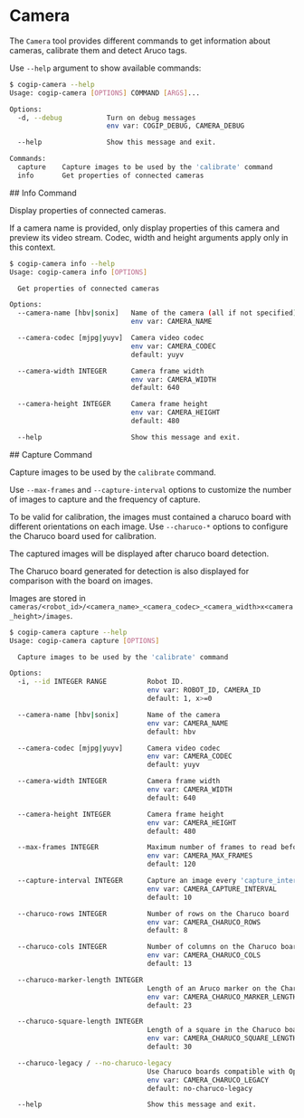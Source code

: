 # Camera

The `Camera` tool provides different commands to get information about cameras,
calibrate them and detect Aruco tags.

Use `--help` argument to show available commands:

```bash
$ cogip-camera --help
Usage: cogip-camera [OPTIONS] COMMAND [ARGS]...

Options:
  -d, --debug           Turn on debug messages
                        env var: COGIP_DEBUG, CAMERA_DEBUG

  --help                Show this message and exit.

Commands:
  capture    Capture images to be used by the 'calibrate' command
  info       Get properties of connected cameras
```

## Info Command

Display properties of connected cameras.

If a camera name is provided, only display properties of this camera
and preview its video stream.
Codec, width and height arguments apply only in this context.


```bash
$ cogip-camera info --help
Usage: cogip-camera info [OPTIONS]

  Get properties of connected cameras

Options:
  --camera-name [hbv|sonix]   Name of the camera (all if not specified)
                              env var: CAMERA_NAME

  --camera-codec [mjpg|yuyv]  Camera video codec
                              env var: CAMERA_CODEC
                              default: yuyv

  --camera-width INTEGER      Camera frame width
                              env var: CAMERA_WIDTH
                              default: 640

  --camera-height INTEGER     Camera frame height
                              env var: CAMERA_HEIGHT
                              default: 480

  --help                      Show this message and exit.
```

## Capture Command

Capture images to be used by the `calibrate` command.

Use `--max-frames` and `--capture-interval` options to customize
the number of images to capture and the frequency of capture.

To be valid for calibration, the images must contained a charuco board
with different orientations on each image. Use `--charuco-*` options to configure
the Charuco board used for calibration.

The captured images will be displayed after charuco board detection.

The Charuco board generated for detection is also displayed for comparison with the board on images.

Images are stored in `cameras/<robot_id>/<camera_name>_<camera_codec>_<camera_width>x<camera_height>/images`.

```bash
$ cogip-camera capture --help
Usage: cogip-camera capture [OPTIONS]

  Capture images to be used by the 'calibrate' command

Options:
  -i, --id INTEGER RANGE          Robot ID.
                                  env var: ROBOT_ID, CAMERA_ID
                                  default: 1, x>=0

  --camera-name [hbv|sonix]       Name of the camera
                                  env var: CAMERA_NAME
                                  default: hbv

  --camera-codec [mjpg|yuyv]      Camera video codec
                                  env var: CAMERA_CODEC
                                  default: yuyv

  --camera-width INTEGER          Camera frame width
                                  env var: CAMERA_WIDTH
                                  default: 640

  --camera-height INTEGER         Camera frame height
                                  env var: CAMERA_HEIGHT
                                  default: 480

  --max-frames INTEGER            Maximum number of frames to read before exiting
                                  env var: CAMERA_MAX_FRAMES
                                  default: 120

  --capture-interval INTEGER      Capture an image every 'capture_interval' frames
                                  env var: CAMERA_CAPTURE_INTERVAL
                                  default: 10

  --charuco-rows INTEGER          Number of rows on the Charuco board
                                  env var: CAMERA_CHARUCO_ROWS
                                  default: 8

  --charuco-cols INTEGER          Number of columns on the Charuco board
                                  env var: CAMERA_CHARUCO_COLS
                                  default: 13

  --charuco-marker-length INTEGER
                                  Length of an Aruco marker on the Charuco board (in mm)
                                  env var: CAMERA_CHARUCO_MARKER_LENGTH
                                  default: 23

  --charuco-square-length INTEGER
                                  Length of a square in the Charuco board (in mm)
                                  env var: CAMERA_CHARUCO_SQUARE_LENGTH
                                  default: 30

  --charuco-legacy / --no-charuco-legacy
                                  Use Charuco boards compatible with OpenCV < 4.6
                                  env var: CAMERA_CHARUCO_LEGACY
                                  default: no-charuco-legacy

  --help                          Show this message and exit.
```
